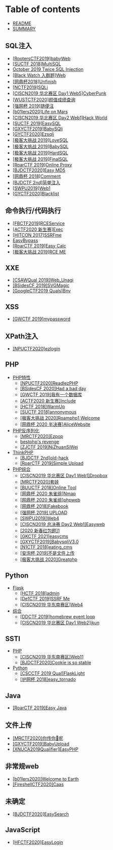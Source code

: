 # Table of contents

* [README](README.md)
* [SUMMARY](summary.md)

## SQL注入

* [\[RootersCTF2019\]babyWeb](sql-zhu-ru/rootersctf2019-babyweb.md)
* [\[SUCTF 2018\]MultiSQL](sql-zhu-ru/suctf-2018-multisql.md)
* [October 2019 Twice SQL Injection](sql-zhu-ru/october-2019-twice-sql-injection.md)
* [\[Black Watch 入群题\]Web](sql-zhu-ru/black-watch-ru-qun-ti-web.md)
* [\[网鼎杯2018\]Unfinish](sql-zhu-ru/wang-ding-bei-2018unfinish.md)
* [\[NCTF2019\]SQLi](sql-zhu-ru/nctf2019-sqli.md)
* [\[CISCN2019 华北赛区 Day1 Web5\]CyberPunk](sql-zhu-ru/ciscn2019-hua-bei-sai-qu-day1-web5cyberpunk.md)
* [\[WUSTCTF2020\]颜值成绩查询](sql-zhu-ru/wustctf2020-yan-zhi-cheng-ji-cha-xun.md)
* [\[强网杯 2019\]随便注](sql-zhu-ru/qiang-wang-bei-2019-sui-bian-zhu.md)
* [\[b01lers2020\]Life on Mars](sql-zhu-ru/b01lers2020-life-on-mars.md)
* [\[CISCN2019 华北赛区 Day2 Web1\]Hack World](sql-zhu-ru/ciscn2019-hua-bei-sai-qu-day2-web1hack-world.md)
* [\[SUCTF 2019\]EasySQL](sql-zhu-ru/suctf-2019-easysql.md)
* [\[GXYCTF2019\]BabySQli](sql-zhu-ru/gxyctf2019-babysqli.md)
* [\[GYCTF2020\]Ezsqli](sql-zhu-ru/gyctf2020-ezsqli.md)
* [\[极客大挑战 2019\]LoveSQL](sql-zhu-ru/ji-ke-da-tiao-zhan-2019lovesql.md)
* [\[极客大挑战 2019\]BabySQL](sql-zhu-ru/ji-ke-da-tiao-zhan-2019babysql.md)
* [\[极客大挑战 2019\]HardSQL](sql-zhu-ru/ji-ke-da-tiao-zhan-2019hardsql.md)
* [\[极客大挑战 2019\]FinalSQL](sql-zhu-ru/ji-ke-da-tiao-zhan-2019finalsql.md)
* [\[RoarCTF 2019\]Online Proxy](sql-zhu-ru/roarctf-2019-online-proxy.md)
* [\[BJDCTF2020\]Easy MD5](sql-zhu-ru/bjdctf2020-easy-md5.md)
* [\[网鼎杯 2018\]Comment](sql-zhu-ru/wang-ding-bei-2018comment.md)
* [\[BJDCTF 2nd\]简单注入](sql-zhu-ru/bjdctf-2nd-jian-dan-zhu-ru.md)
* [\[SWPU2019\]Web1](sql-zhu-ru/swpu2019-web1.md)
* [\[GYCTF2020\]Blacklist](sql-zhu-ru/gyctf2020-blacklist.md)

## 命令执行/代码执行

* [\[FBCTF2019\]RCEService](ming-ling-zhi-hang-dai-ma-zhi-hang/fbctf2019-rceservice.md)
* [\[ACTF2020 新生赛\]Exec](ming-ling-zhi-hang-dai-ma-zhi-hang/actf2020-xin-sheng-sai-exec.md)
* [\[HITCON 2017\]SSRFme](ming-ling-zhi-hang-dai-ma-zhi-hang/hitcon-2017-ssrfme.md)
* [EasyBypass](ming-ling-zhi-hang-dai-ma-zhi-hang/easybypass.md)
* [\[RoarCTF 2019\]Easy Calc](ming-ling-zhi-hang-dai-ma-zhi-hang/roarctf-2019-easy-calc.md)
* [\[极客大挑战 2019\]RCE ME](ming-ling-zhi-hang-dai-ma-zhi-hang/ji-ke-da-tiao-zhan-2019rce-me.md)

## XXE

* [\[CSAWQual 2019\]Web\_Unagi](xxe/csawqual-2019-web\_unagi.md)
* [\[BSidesCF 2019\]SVGMagic](xxe/bsidescf-2019-svgmagic.md)
* [\[GoogleCTF2019 Quals\]Bnv](xxe/googlectf2019-quals-bnv.md)

## XSS

* [\[GWCTF 2019\]mypassword](xss/gwctf-2019-mypassword.md)

## XPath注入

* [\[NPUCTF2020\]ezlogin](xpath-zhu-ru/npuctf2020-ezlogin.md)

## PHP

* [PHP特性](php/php-te-xing/README.md)
  * [\[NPUCTF2020\]ReadlezPHP](php/php-te-xing/npuctf2020-readlezphp.md)
  * [\[BSidesCF 2020\]Had a bad day](php/php-te-xing/bsidescf-2020-had-a-bad-day.md)
  * [\[GWCTF 2019\]我有一个数据库](php/php-te-xing/gwctf-2019-wo-you-yi-ge-shu-ju-ku.md)
  * [\[ACTF2020 新生赛\]Include](php/php-te-xing/actf2020-xin-sheng-sai-include.md)
  * [\[HCTF 2018\]WarmUp](php/php-te-xing/hctf-2018-warmup.md)
  * [\[SUCTF 2018\]annonymous](php/php-te-xing/suctf-2018-annonymous.md)
  * [\[极客大挑战 2020\]Roamphp1 Welcome](php/php-te-xing/ji-ke-da-tiao-zhan-2020roamphp1-welcome.md)
  * [\[网鼎杯 2020 半决赛\]AliceWebsite](php/php-te-xing/wang-ding-bei-2020-ban-jue-sai-alicewebsite.md)
* [PHP反序列化](php/php-fan-xu-lie-hua/README.md)
  * [\[MRCTF2020\]Ezpop](php/php-fan-xu-lie-hua/mrctf2020-ezpop.md)
  * [bestphp's revenge](php/php-fan-xu-lie-hua/bestphps-revenge.md)
  * [\[ZJCTF 2019\]NiZhuanSiWei](php/php-fan-xu-lie-hua/zjctf-2019-nizhuansiwei.md)
* [ThinkPHP](php/thinkphp/README.md)
  * [\[BJDCTF 2nd\]old-hack](php/thinkphp/bjdctf-2nd-old-hack.md)
  * [\[RoarCTF 2019\]Simple Upload](php/thinkphp/roarctf-2019-simple-upload.md)
* [PHP综合](php/php-zong-he/README.md)
  * [\[CISCN2019 华北赛区 Day1 Web1\]Dropbox](php/php-zong-he/ciscn2019-hua-bei-sai-qu-day1-web1dropbox.md)
  * [\[MRCTF2020\]套娃](php/php-zong-he/mrctf2020-tao-wa.md)
  * [\[BUUCTF 2018\]Online Tool](php/php-zong-he/buuctf-2018-online-tool.md)
  * [\[网鼎杯 2020 朱雀组\]Nmap](php/php-zong-he/wang-ding-bei-2020-zhu-que-zu-nmap.md)
  * [\[网鼎杯 2020 朱雀组\]phpweb](php/php-zong-he/wang-ding-bei-2020-zhu-que-zu-phpweb.md)
  * [\[网鼎杯 2018\]Fakebook](php/php-zong-he/wang-ding-bei-2018fakebook.md)
  * [\[强网杯 2019\] UPLOAD](php/php-zong-he/qiang-wang-bei-2019-upload.md)
  * [\[SWPU2019\]Web4](php/php-zong-he/swpu2019-web4.md)
  * [\[CISCN2019 总决赛 Day2 Web1\]Easyweb](php/php-zong-he/ciscn2019-zong-jue-sai-day2-web1easyweb.md)
  * [\[2020 新春红包题\]1](php/php-zong-he/2020-xin-chun-hong-bao-ti-1.md)
  * [\[GKCTF 2021\]easycms](php/php-zong-he/gkctf-2021-easycms.md)
  * [\[GXYCTF2019\]BabysqliV3.0](php/php-zong-he/gxyctf2019-babysqliv3.0.md)
  * [\[N1CTF 2018\]eating\_cms](php/php-zong-he/n1ctf-2018-eating\_cms.md)
  * [\[安洵杯 2019\]不是文件上传](php/php-zong-he/an-xun-bei-2019-bu-shi-wen-jian-shang-chuan.md)
  * [\[极客大挑战 2020\]Greatphp](php/php-zong-he/ji-ke-da-tiao-zhan-2020greatphp.md)

## Python

* [Flask](python/flask/README.md)
  * [\[HCTF 2018\]admin](python/flask/hctf-2018-admin.md)
  * [\[De1CTF 2019\]SSRF Me](python/flask/de1ctf-2019-ssrf-me.md)
  * [\[CISCN2019 华东南赛区\]Web4](python/flask/ciscn2019-hua-dong-nan-sai-qu-web4.md)
* [综合](python/zong-he/README.md)
  * [\[DDCTF 2019\]homebrew event loop](python/zong-he/ddctf-2019-homebrew-event-loop.md)
  * [\[CISCN2019 华北赛区 Day1 Web2\]ikun](python/zong-he/ciscn2019-hua-bei-sai-qu-day1-web2ikun.md)

## SSTI

* [PHP](ssti/php/README.md)
  * [\[CISCN2019 华东南赛区\]Web11](ssti/php/ciscn2019-hua-dong-nan-sai-qu-web11.md)
  * [\[BJDCTF2020\]Cookie is so stable](ssti/php/bjdctf2020-cookie-is-so-stable.md)
* [Python](ssti/python/README.md)
  * [\[CSCCTF 2019 Qual\]FlaskLight](ssti/python/cscctf-2019-qual-flasklight.md)
  * [\[护网杯 2018\]easy\_tornado](ssti/python/hu-wang-bei-2018easytornado.md)

## Java

* [\[RoarCTF 2019\]Easy Java](java/roarctf-2019-easy-java.md)

## 文件上传

* [\[MRCTF2020\]你传你🐎呢](wen-jian-shang-chuan/mrctf2020-ni-chuan-ni-ni.md)
* [\[GXYCTF2019\]BabyUpload](wen-jian-shang-chuan/gxyctf2019-babyupload.md)
* [\[XNUCA2019Qualifier\]EasyPHP](wen-jian-shang-chuan/xnuca2019qualifier-easyphp.md)

## 非常规web

* [\[b01lers2020\]Welcome to Earth](fei-chang-gui-web/b01lers2020-welcome-to-earth.md)
* [\[FireshellCTF2020\]Caas](fei-chang-gui-web/fireshellctf2020-caas.md)

## 未确定

* [\[BJDCTF2020\]EasySearch](wei-que-ding/bjdctf2020-easysearch.md)

## JavaScript

* [\[HFCTF2020\]EasyLogin](javascript/hfctf2020-easylogin.md)
